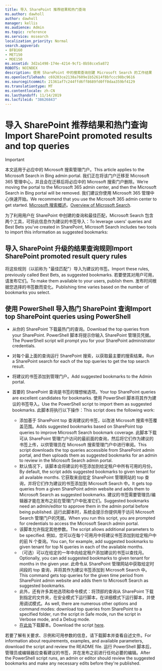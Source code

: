 ```yaml
---
title: 导入 SharePoint 推荐结果和热门查询
ms.author: dawholl
author: dawholl
manager: kellis
ms.audience: Admin
ms.topic: reference
ms.service: mssearch
localization_priority: Normal
search.appverid:
- BFB160
- MET150
- MOE150
ms.assetid: 3d2a1498-174e-4214-9cf1-8b58cce5a872
ROBOTS: NOINDEX
description: 使用 SharePoint 中的搜索查询创建 Microsoft Search 的工作结果
ms.openlocfilehash: c69203ce2138a7609e1b52614f8bfccc98bc9616
ms.sourcegitcommit: 21361af7c244ffd6ff8689fd0ff0daa359bf4129
ms.translationtype: MT
ms.contentlocale: zh-CN
ms.lasthandoff: 11/14/2019
ms.locfileid: "38626843"
---
```

# <a name="import-sharepoint-promoted-results-and-top-queries"></a><span data-ttu-id="b672b-103">导入 SharePoint 推荐结果和热门查询</span><span class="sxs-lookup"><span data-stu-id="b672b-103">Import SharePoint promoted results and top queries</span></span>

> [!IMPORTANT]
> <span data-ttu-id="b672b-104">本文适用于必应中的 Microsoft 搜索管理门户。</span><span class="sxs-lookup"><span data-stu-id="b672b-104">This article applies to the Microsoft Search in Bing admin portal.</span></span> <span data-ttu-id="b672b-105">我们正在将该门户迁移至 Microsoft 365 管理中心，并且会在迁移后将必应中的 Microsoft 搜索门户删除。</span><span class="sxs-lookup"><span data-stu-id="b672b-105">We’re moving the portal to the Microsoft 365 admin center, and then the Microsoft Search in Bing portal will be removed.</span></span> <span data-ttu-id="b672b-106">我们建议你使用 Microsoft 365 管理中心快速开始。</span><span class="sxs-lookup"><span data-stu-id="b672b-106">We recommend that you use the Microsoft 365 admin center to get started.</span></span> <span data-ttu-id="b672b-107">[Microsoft 搜索概述](overview-microsoft-search.md)。</span><span class="sxs-lookup"><span data-stu-id="b672b-107">[Overview of Microsoft Search](overview-microsoft-search.md).</span></span>
    
<span data-ttu-id="b672b-108">为了利用用户在 SharePoint 中创建的查询和最佳匹配，Microsoft Search 包含两个工具，可将此信息作为建议的书签导入：</span><span class="sxs-lookup"><span data-stu-id="b672b-108">To leverage users' queries and Best Bets you've created in SharePoint, Microsoft Search includes two tools to import this information as suggested bookmarks:</span></span> 
  
## <a name="import-sharepoint-promoted-result-query-rules"></a><span data-ttu-id="b672b-109">导入 SharePoint 升级的结果查询规则</span><span class="sxs-lookup"><span data-stu-id="b672b-109">Import SharePoint promoted result query rules</span></span>

<span data-ttu-id="b672b-110">将这些规则（以前称为 "最佳匹配"）导入为建议的书签。</span><span class="sxs-lookup"><span data-stu-id="b672b-110">Import these rules, previously called Best Bets, as suggested bookmarks.</span></span> <span data-ttu-id="b672b-111">若要使其对用户可用，请发布它们。</span><span class="sxs-lookup"><span data-stu-id="b672b-111">To make them available to your users, publish them.</span></span> <span data-ttu-id="b672b-112">发布时间根据您选择的书签数而变化。</span><span class="sxs-lookup"><span data-stu-id="b672b-112">Publishing time varies based on the number of bookmarks you select.</span></span>
  
## <a name="import-top-sharepoint-queries-using-powershell"></a><span data-ttu-id="b672b-113">使用 PowerShell 导入热门 SharePoint 查询</span><span class="sxs-lookup"><span data-stu-id="b672b-113">Import top SharePoint queries using PowerShell</span></span>

- <span data-ttu-id="b672b-114">从你的 SharePoint 下载最热门的查询。</span><span class="sxs-lookup"><span data-stu-id="b672b-114">Download the top queries from your SharePoint.</span></span> <span data-ttu-id="b672b-115">PowerShell 脚本将提示你输入 SharePoint 管理员凭据。</span><span class="sxs-lookup"><span data-stu-id="b672b-115">The PowerShell script will prompt you for your SharePoint administrator credentials.</span></span>
    
- <span data-ttu-id="b672b-116">对每个最上面的查询运行 SharePoint 搜索，以获取最主要的搜索结果。</span><span class="sxs-lookup"><span data-stu-id="b672b-116">Run a SharePoint search for each of the top queries to get the top search result.</span></span>
    
- <span data-ttu-id="b672b-117">将建议的书签添加到管理门户。</span><span class="sxs-lookup"><span data-stu-id="b672b-117">Add suggested bookmarks to the Admin portal.</span></span>
    
- <span data-ttu-id="b672b-118">首要的 SharePoint 查询是书签的理想候选项。</span><span class="sxs-lookup"><span data-stu-id="b672b-118">Your top SharePoint queries are excellent candidates for bookmarks.</span></span> <span data-ttu-id="b672b-119">使用 PowerShell 脚本将其作为建议的书签导入。</span><span class="sxs-lookup"><span data-stu-id="b672b-119">Use the PowerShell script to import them as suggested bookmarks.</span></span> <span data-ttu-id="b672b-120">此脚本将执行以下操作：</span><span class="sxs-lookup"><span data-stu-id="b672b-120">This script does the following work:</span></span>
    - <span data-ttu-id="b672b-121">添加基于 SharePoint top 查询建议的书签，以改进 Microsoft 搜索书签覆盖范围。</span><span class="sxs-lookup"><span data-stu-id="b672b-121">Adds suggested bookmarks based on SharePoint top queries to improve Microsoft Search bookmark coverage.</span></span> <span data-ttu-id="b672b-122">此脚本下载可从 SharePoint 管理门户访问的最前面的查询，然后将它们作为建议的书签上传，以供管理员在 Microsoft 搜索管理门户中进行审阅。</span><span class="sxs-lookup"><span data-stu-id="b672b-122">This script downloads the top queries accessible from SharePoint admin portal, and then uploads them as suggested bookmarks for an admin to review in the Microsoft Search admin portal.</span></span>
    - <span data-ttu-id="b672b-123">默认情况下，该脚本会将建议的书签添加到给定租户中所有可用的月份。</span><span class="sxs-lookup"><span data-stu-id="b672b-123">By default, the script adds suggested bookmarks to given tenant for all available months.</span></span> <span data-ttu-id="b672b-124">它获取来自给定 SharePoint 管理网站的 top 查询，并将它们作为建议的书签添加到 Microsoft Search 中。</span><span class="sxs-lookup"><span data-stu-id="b672b-124">It gets top queries from a given SharePoint admin website and adds them to Microsoft Search as suggested bookmarks.</span></span> <span data-ttu-id="b672b-125">建议的书签需要管理员/编辑器才能在发布之前在管理门户中批准它们。</span><span class="sxs-lookup"><span data-stu-id="b672b-125">Suggested bookmarks need an admin/editor to approve them in the admin portal before being published.</span></span> <span data-ttu-id="b672b-126">运行此脚本时，系统会提示你提供用于访问 Microsoft Search 管理门户的凭据。</span><span class="sxs-lookup"><span data-stu-id="b672b-126">When you run this script, you are prompted for credentials to access the Microsoft Search admin portal.</span></span>
    - <span data-ttu-id="b672b-127">该脚本允许指定其他参数。</span><span class="sxs-lookup"><span data-stu-id="b672b-127">The script allows additional parameters to be specified.</span></span> <span data-ttu-id="b672b-128">例如，您可以在每个可用月中将建议书签添加到给定租户中的前 N 个查询。</span><span class="sxs-lookup"><span data-stu-id="b672b-128">You can, for example, add suggested bookmarks to given tenant for top N queries in each of the available months.</span></span>
    - <span data-ttu-id="b672b-129">（可选）可以在给定的一年中向给定租户添加建议的书签以查找月。</span><span class="sxs-lookup"><span data-stu-id="b672b-129">Optionally, you can add suggested bookmarks to given tenant for months in the given year.</span></span> <span data-ttu-id="b672b-130">此命令从 SharePoint 管理网站中获取给定时间段的 top 查询，并将其作为建议书签添加到 Microsoft Search 中。</span><span class="sxs-lookup"><span data-stu-id="b672b-130">This command gets top queries for the given time period from SharePoint admin website and adds them to Microsoft Search as suggested bookmarks.</span></span>
    - <span data-ttu-id="b672b-131">此外，还有许多其他选项和命令模式：将顶部的查询从 SharePoint 下载到指定的文件夹，在安全模式下运行脚本，在详细模式下运行脚本，并使用调试模式。</span><span class="sxs-lookup"><span data-stu-id="b672b-131">As well, there are numerous other options and command modes: download top queries from SharePoint to a specified folder, run the script in Safe mode, run the script in Verbose mode, and a Debug mode.</span></span>
    - <span data-ttu-id="b672b-132">[在此处](https://www.bingforbusiness.com/distribution/SharepointTopQueryBookmarks.zip)下载脚本。</span><span class="sxs-lookup"><span data-stu-id="b672b-132">Download the script [here](https://www.bingforbusiness.com/distribution/SharepointTopQueryBookmarks.zip).</span></span> 

<span data-ttu-id="b672b-133">若要了解有关要求、示例和可用参数的信息，请下载脚本并查看自述文件。</span><span class="sxs-lookup"><span data-stu-id="b672b-133">For information about requirements, examples, and available parameters, download the script and review the README file.</span></span> <span data-ttu-id="b672b-134">运行 PowerShell 脚本后，管理员或编辑器应查看建议的书签，并在发布之前进行任何必要的编辑。</span><span class="sxs-lookup"><span data-stu-id="b672b-134">After the PowerShell script runs, an admin or editor should review the suggested bookmarks and make any necessary edits before they're published.</span></span>